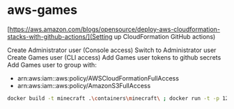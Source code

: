 # aws-games

[https://aws.amazon.com/blogs/opensource/deploy-aws-cloudformation-stacks-with-github-actions/](Setting up CloudFormation GitHub actions)

Create Administrator user (Console access)
Switch to Administrator user
Create Games user (CLI access)
Add Games user tokens to github secrets
Add Games user to group with:
- arn:aws:iam::aws:policy/AWSCloudFormationFullAccess
- arn:aws:iam::aws:policy/AmazonS3FullAccess

```bash
docker build -t minecraft .\containers\minecraft\ ; docker run -t -p 127.0.0.1:25565:25565 --name mc-test -d minecraft
```
